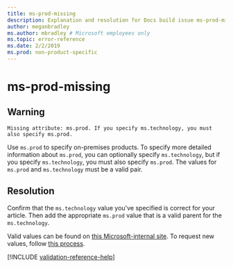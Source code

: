 ```yaml
---
title: ms-prod-missing
description: Explanation and resolution for Docs build issue ms-prod-missing
author: meganbradley
ms.author: mbradley # Microsoft employees only
ms.topic: error-reference
ms.date: 2/2/2019
ms.prod: non-product-specific
---
```

# ms-prod-missing

## Warning

`Missing attribute: ms.prod. If you specify ms.technology, you must also specify ms.prod.`

Use `ms.prod` to specify on-premises products. To specify more detailed information about `ms.prod`, you can optionally specify `ms.technology`, but if you specify `ms.technology`, you must also specify `ms.prod`. The values for `ms.prod` and `ms.technology` must be a valid pair.

## Resolution

Confirm that the `ms.technology` value you've specified is correct for your article. Then add the appropriate `ms.prod` value that is a valid parent for the `ms.technology`.

Valid values can be found on [this Microsoft-internal site](https://docsmetadatatool.azurewebsites.net/allowlists). To request new values, follow [this process](https://review.learn.microsoft.com/help/contribute/metadata-changes?branch=main).

<!--make sure to add this file to your includes folder and verify the path-->
[!INCLUDE [validation-reference-help](includes/validation-reference-help.md)]

